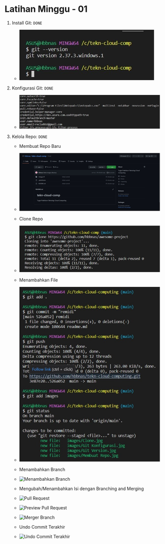 # Latihan Minggu - 01

1. Install Git: ``DONE``
    - <img src="../images/Git Version.jpg" alt="Git Version" style="max-width: 100%;">


2. Konfigurasi Git: ``DONE``
    - <img src="../images/Git Konfigurasi.jpg" alt="Git Konfigurasi" style="max-width: 100%;">


3. Kelola Repo: ``DONE``
    - Membuat Repo Baru
    - <img src="../images/Membuat Repo.jpg" alt="Git Konfigurasi" style="max-width: 100%;">
    
    - Clone Repo
    - <img src="../images/Clone.jpg" alt="Clone" style="max-width: 100%;">

    - Menambahkan File
    - <img src="../images/Menambahkan File.jpg" alt="Clone" style="max-width: 100%;">

    - Menambahkan Branch
    - ![Menambahkan Branch](../images/01/new-branch.png)

    - Mengubah/Menambahkan Isi dengan Branching and Merging
    - ![Pull Request](../images/01/pull-request.png)
    - ![Preview Pull Request](../images/01/preview-pull-request.png)
    - ![Merger Branch](../images/01/merge-branch.png)

    - Undo Commit Terakhir
    - ![Undo Commit Terakhir](../images/01/revert.png)
